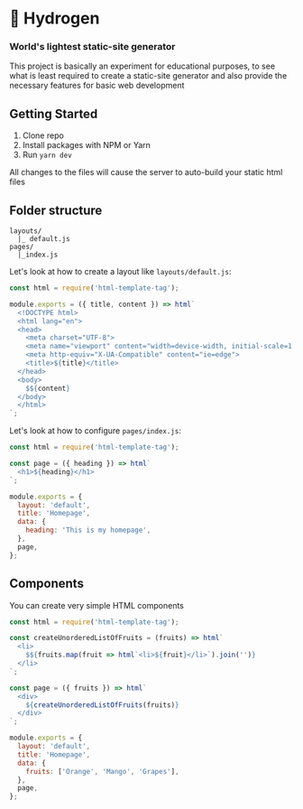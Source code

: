 # 🎈 Hydrogen

### World's lightest static-site generator

This project is basically an experiment for educational purposes, to see what is least required to create a static-site generator and also provide the necessary features for basic web development

## Getting Started

1. Clone repo
2. Install packages with NPM or Yarn
3. Run `yarn dev`

All changes to the files will cause the server to auto-build your static html files

## Folder structure

```
layouts/
  |_ default.js
pages/
  |_index.js
```

Let's look at how to create a layout like `layouts/default.js`:

```javascript
const html = require('html-template-tag');

module.exports = ({ title, content }) => html`
  <!DOCTYPE html>
  <html lang="en">
  <head>
    <meta charset="UTF-8">
    <meta name="viewport" content="width=device-width, initial-scale=1.0">
    <meta http-equiv="X-UA-Compatible" content="ie=edge">
    <title>${title}</title>
  </head>
  <body>
    $${content}
  </body>
  </html>
`;
```

Let's look at how to configure `pages/index.js`:

```javascript
const html = require('html-template-tag');

const page = ({ heading }) => html`
  <h1>${heading}</h1>
`;

module.exports = {
  layout: 'default',
  title: 'Homepage',
  data: {
    heading: 'This is my homepage',
  },
  page,
};
```

## Components

You can create very simple HTML components

```javascript
const html = require('html-template-tag');

const createUnorderedListOfFruits = (fruits) => html`
  <li>
    $${fruits.map(fruit => html`<li>${fruit}</li>`).join('')}
  </li>
`;

const page = ({ fruits }) => html`
  <div>
    ${createUnorderedListOfFruits(fruits)}
  </div>
`;

module.exports = {
  layout: 'default',
  title: 'Homepage',
  data: {
    fruits: ['Orange', 'Mango', 'Grapes'],
  },
  page,
};
```